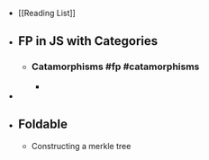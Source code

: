 - [[Reading List]]
- ## FP in JS with Categories
	- ### Catamorphisms #fp #catamorphisms
		-
-
- ## Foldable
	- Constructing a merkle tree